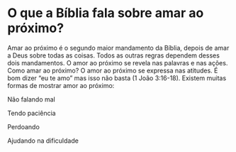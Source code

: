 # O que a Bíblia fala sobre amar ao próximo?
Amar ao próximo é o segundo maior mandamento da Bíblia, depois de amar a Deus sobre todas as coisas. Todos as outras regras dependem desses dois mandamentos. O amor ao próximo se revela nas palavras e nas ações.
Como amar ao próximo?
O amor ao próximo se expressa nas atitudes. É bom dizer “eu te amo” mas isso não basta (1 João 3:16-18). Existem muitas formas de mostrar amor ao próximo:

Não falando mal

Tendo paciência

Perdoando

Ajudando na dificuldade
